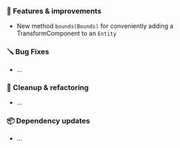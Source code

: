 ### 🚀 Features & improvements

- New method `bounds(Bounds)` for conveniently adding a TransformComponent to an `Entity` 

### 🪛 Bug Fixes

- ...

### 🧽 Cleanup & refactoring

- ...

### 📦 Dependency updates

- ...